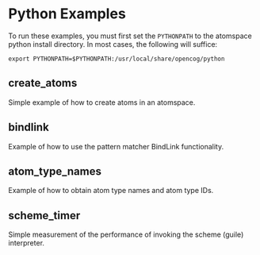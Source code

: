 Python Examples
===============

To run these examples, you must first set the `PYTHONPATH` to the
atomspace python install directory.  In most cases, the following will
suffice:

```
export PYTHONPATH=$PYTHONPATH:/usr/local/share/opencog/python
```

## create_atoms

Simple example of how to create atoms in an atomspace.

## bindlink

Example of how to use the pattern matcher BindLink functionality.

## atom_type_names

Example of how to obtain atom type names and atom type IDs.

## scheme_timer

Simple measurement of the performance of invoking the scheme
(guile) interpreter.
